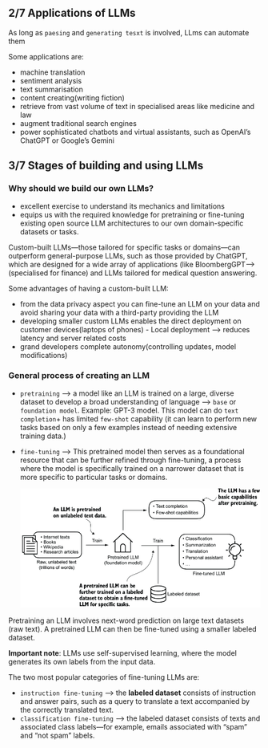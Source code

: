 ## 2/7 Applications of LLMs
As long as `paesing` and `generating tesxt` is involved, LLms can automate them

Some applications are:
- machine translation
- sentiment analysis
- text summarisation
- content creating(writing fiction)
- retrieve from vast volume of text in specialised areas like medicine and law
- augment traditional search engines
- power sophisticated chatbots and virtual assistants, such as OpenAI’s 
  ChatGPT or Google’s Gemini


## 3/7 Stages of building and using LLMs

### Why should we build our own LLMs? 
- excellent exercise to understand its mechanics and limitations
- equips us with the required knowledge for pretraining or fine-tuning 
  existing open source LLM architectures to our own domain-specific datasets 
  or tasks.


Custom-built LLMs—those tailored for specific tasks or domains—can 
outperform general-purpose LLMs, such as those provided by ChatGPT, which 
are designed for a wide array of applications (like BloombergGPT--> 
(specialised for finance) and LLMs tailored for medical question answering. 

Some advantages of having a custom-built LLM:
- from the data privacy aspect you can fine-tune an LLM on your data and 
  avoid sharing your data with a third-party providing the LLM 
- developing smaller custom LLMs enables the direct deployment on  customer 
  devices(laptops of phones) - Local deployment --> reduces latency and 
  server related costs
- grand developers complete autonomy(controlling updates, model modifications)


### General process of creating an LLM
- `pretraining` -->  a model like an LLM is trained on a large, diverse 
  dataset to develop a broad understanding of language --> `base` or 
  `foundation model`. Example: GPT-3 model. This model can do `text 
  completion`+ has limited `few-shot` capability (it can learn to perform 
  new tasks based on only a few examples instead of needing extensive 
  training data.)
- `fine-tuning` --> This pretrained model then serves as a foundational 
  resource that can be further refined through fine-tuning, a process where 
  the model is specifically trained on a narrower dataset that is more 
  specific to particular tasks or domains. 

  <img src="/docs/images/pretraining_and_finetuning.png">

Pretraining an LLM involves next-word prediction on large text datasets (raw 
text). A pretrained LLM can then be fine-tuned using a smaller labeled dataset.

**Important note**: LLMs use self-supervised learning, where the model 
generates its own labels from the input data.

The two most popular categories of fine-tuning LLMs are:
- `instruction fine-tuning` -->  the **labeled dataset** consists of 
  instruction and answer pairs, such as a query to translate a text 
  accompanied by the correctly translated text. 
- `classification fine-tuning` --> the labeled dataset consists of 
  texts and associated class labels—for example, emails associated with 
  “spam” and “not spam” labels.  